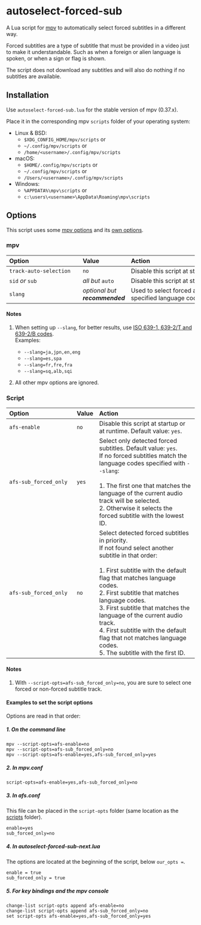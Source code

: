 # autoselect-forced-sub

A Lua script for [mpv](https://mpv.io) to automatically select forced subtitles in a different way.

Forced subtitles are a type of subtitle that must be provided in a video just to make it understandable. Such as when a foreign or alien language is spoken, or when a sign or flag is shown.

The script does not download any subtitles and will also do nothing if no subtitles are available.

## Installation

Use `autoselect-forced-sub.lua` for the stable version of mpv (0.37.x).

Place it in the corresponding mpv `scripts` folder of your operating system:
* Linux & BSD:
  - `$XDG_CONFIG_HOME/mpv/scripts` or
  - `~/.config/mpv/scripts` or
  - `/home/<username>/.config/mpv/scripts`
* macOS:
  - `$HOME/.config/mpv/scripts` or
  - `~/.config/mpv/scripts` or
  - `/Users/<username>/.config/mpv/scripts`
* Windows:
  - `%APPDATA%\mpv\scripts` or
  - `c:\users\<username>\AppData\Roaming\mpv\scripts`

## Options

This script uses some [mpv options](#mpv) and its [own options](#script).

### mpv

| Option&emsp;&emsp;&emsp;&emsp;&emsp;&emsp;&emsp;&emsp; | Value | Action&emsp;&emsp;&emsp;&emsp;&emsp;&emsp;&emsp;&emsp;&emsp;&emsp;&emsp;&emsp;&emsp;&emsp;&emsp;&emsp;&emsp;&emsp;&emsp;&emsp;&emsp;&emsp;&emsp;&emsp;&emsp; |
| :------------------------- | :--------------- | :-------------------------------------------- |
| `track-auto-selection`     | `no`             | Disable this script at startup or at runtime. |
| `sid` *or* `sub`           | *all but* `auto` | Disable this script at startup only.          |
| `slang`                    | *optional but __recommended__* | Used to select forced and non-forced subs with the specified language codes. |

#### Notes

1. When setting up `--slang`, for better results, use [ISO 639-1, 639-2/T and 639-2/B codes](https://en.wikipedia.org/wiki/List_of_ISO_639-1_codes).<br />
Examples:
   * `--slang=ja,jpn,en,eng`
   * `--slang=es,spa`
   * `--slang=fr,fre,fra`
   * `--slang=sq,alb,sqi`

2. All other mpv options are ignored.

### Script

| Option&emsp;&emsp;&emsp;&emsp;&emsp;&emsp;&emsp; | Value | Action |
| :--------------------- | :--------------- | :-------------------------------------------- |
| `afs-enable`           | `no`             | Disable this script at startup or at runtime. Default value: `yes`.|
| `afs-sub_forced_only`  | `yes`            | Select only detected forced subtitles. Default value: `yes`.<br />If no forced subtitles match the language codes specified with `--slang`:<br /><br />1. The first one that matches the language of the current audio track will be selected.<br />2. Otherwise it selects the forced subtitle with the lowest ID. |
| `afs-sub_forced_only`  | `no `            | Select detected forced subtitles in priority.<br />If not found select another subtitle in that order:<br /><br />1. First subtitle with the default flag that matches language codes.<br />2. First subtitle that matches language codes.<br />3. First subtitle that matches the language of the current audio track.<br />4. First subtitle with the default flag that not matches language codes.<br />5. The subtitle with the first ID. |

#### Notes

1. With `--script-opts=afs-sub_forced_only=no`, you are sure to select one forced or non-forced subtitle track.

#### Examples to set the script options

Options are read in that order:

##### 1. On the command line

```
mpv --script-opts=afs-enable=no
mpv --script-opts=afs-sub_forced_only=no
mpv --script-opts=afs-enable=yes,afs-sub_forced_only=yes
```

##### 2. In mpv.conf

```
script-opts=afs-enable=yes,afs-sub_forced_only=no
```

##### 3. In afs.conf

This file can be placed in the `script-opts` folder (same location as the [scripts](#installation) folder).

```
enable=yes
sub_forced_only=no
```

##### 4. In autoselect-forced-sub-next.lua

The options are located at the beginning of the script, below `our_opts =`.

```
enable = true
sub_forced_only = true
```

##### 5. For key bindings and the mpv console

```
change-list script-opts append afs-enable=no
change-list script-opts append afs-sub_forced_only=no
set script-opts afs-enable=yes,afs-sub_forced_only=yes
```
